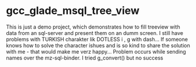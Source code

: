 # gcc_glade_msql_tree_view
This is just a demo project, which demonstrates how to fill treeview with data from an sql-server and present them on an dumm screen.
I still have problems with TURKISH charakter lik DOTLESS i , g with dash...
If someone knows how to solve the character ishues and is so kind to share the solution with me - that would make me verz happy...
Problem occurs while sending names over the mz-sql-binder. I tried g_convert() but no success
